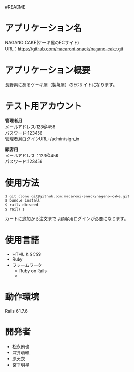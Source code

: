#README

# アプリケーション名

NAGANO CAKE(ケーキ屋のECサイト)<br>
URL：https://github.com/macaroni-snack/nagano-cake.git

# アプリケーション概要
 
 
 長野県にあるケーキ屋（製菓屋）のECサイトになります。
 
# テスト用アカウント

**管理者用**<br>
メールアドレス:123@456<br>
パスワード:123456<br>
管理者用ログインURL: /admin/sign_in

**顧客用**<br>
メールアドレス：123@456<br>
パスワード:123456<br>

# 使用方法

```
$ git clone git@github.com:macaroni-snack/nagano-cake.git
$ bundle install
$ rails db:seed
$ rails s

```

カートに追加から注文までは顧客用ログインが必要になります。

# 使用言語
- HTML & SCSS
- Ruby
- フレームワーク
  - Ruby on Rails
  - 
  
# 動作環境
Rails 6.1.7.6

# 開発者
- 松永侑也
- 深井萌絵
- 原天衣
- 宮下明星